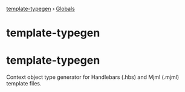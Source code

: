 [template-typegen](README.md) › [Globals](globals.md)

# template-typegen

# template-typegen

Context object type generator for Handlebars (.hbs) and Mjml (.mjml) template files.
